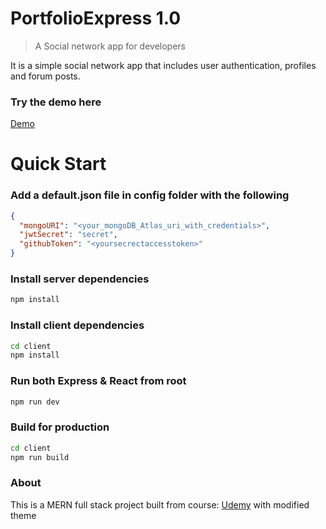 # PortfolioExpress 1.0

> A Social network app for developers

It is a simple social network app that includes user authentication, profiles and forum posts.

### Try the demo here

[Demo](https://portfoliosexpress.herokuapp.com)

# Quick Start

### Add a default.json file in config folder with the following

```json
{
  "mongoURI": "<your_mongoDB_Atlas_uri_with_credentials>",
  "jwtSecret": "secret",
  "githubToken": "<yoursecrectaccesstoken>"
}
```

### Install server dependencies

```bash
npm install
```

### Install client dependencies

```bash
cd client
npm install
```

### Run both Express & React from root

```bash
npm run dev
```

### Build for production

```bash
cd client
npm run build
```

### About

This is a MERN full stack project built from course: [Udemy](https://www.udemy.com/mern-stack-front-to-back/?couponCode=TRAVERSYMEDIA) with modified theme
